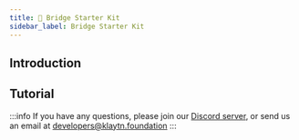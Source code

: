 ```yaml
---
title: 🔧 Bridge Starter Kit
sidebar_label: Bridge Starter Kit
---
```


## Introduction <a id="Introduction"></a>


## Tutorial <a id="Tutorial"></a>


:::info
If you have any questions, please join our [Discord server](https://discord.io/KlaytnOfficial), or send us an email at developers@klaytn.foundation
:::


